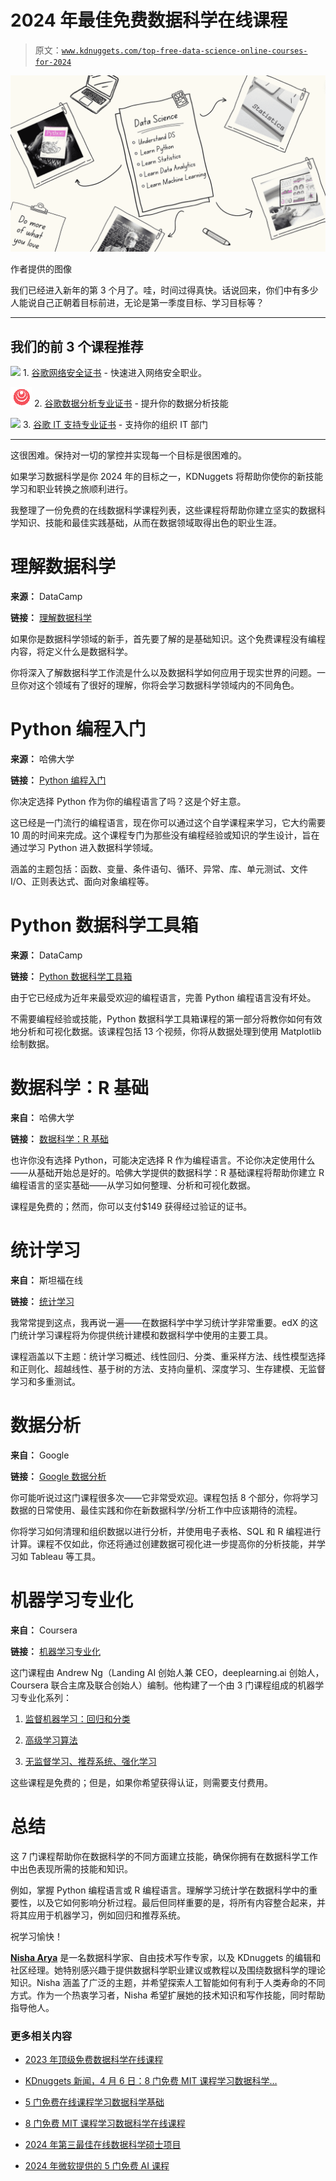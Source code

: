 # 2024 年最佳免费数据科学在线课程

> 原文：[`www.kdnuggets.com/top-free-data-science-online-courses-for-2024`](https://www.kdnuggets.com/top-free-data-science-online-courses-for-2024)

![2024 年最佳免费数据科学在线课程](img/2f639ca9dbfd8aae4c126efe88bdb3dd.png)

作者提供的图像

我们已经进入新年的第 3 个月了。哇，时间过得真快。话说回来，你们中有多少人能说自己正朝着目标前进，无论是第一季度目标、学习目标等？

* * *

## 我们的前 3 个课程推荐

![](img/0244c01ba9267c002ef39d4907e0b8fb.png) 1\. [谷歌网络安全证书](https://www.kdnuggets.com/google-cybersecurity) - 快速进入网络安全职业。

![](img/e225c49c3c91745821c8c0368bf04711.png) 2\. [谷歌数据分析专业证书](https://www.kdnuggets.com/google-data-analytics) - 提升你的数据分析技能

![](img/0244c01ba9267c002ef39d4907e0b8fb.png) 3\. [谷歌 IT 支持专业证书](https://www.kdnuggets.com/google-itsupport) - 支持你的组织 IT 部门

* * *

这很困难。保持对一切的掌控并实现每一个目标是很困难的。

如果学习数据科学是你 2024 年的目标之一，KDNuggets 将帮助你使你的新技能学习和职业转换之旅顺利进行。

我整理了一份免费的在线数据科学课程列表，这些课程将帮助你建立坚实的数据科学知识、技能和最佳实践基础，从而在数据领域取得出色的职业生涯。

# 理解数据科学

**来源：** DataCamp

**链接：** [理解数据科学](http://datacamp.pxf.io/WDo5yO)

如果你是数据科学领域的新手，首先要了解的是基础知识。这个免费课程没有编程内容，将定义什么是数据科学。

你将深入了解数据科学工作流是什么以及数据科学如何应用于现实世界的问题。一旦你对这个领域有了很好的理解，你将会学习数据科学领域内的不同角色。

# Python 编程入门

**来源：** 哈佛大学

**链接：** [Python 编程入门](http://edx.sjv.io/dagdA2)

你决定选择 Python 作为你的编程语言了吗？这是个好主意。

这已经是一门流行的编程语言，现在你可以通过这个自学课程来学习，它大约需要 10 周的时间来完成。这个课程专门为那些没有编程经验或知识的学生设计，旨在通过学习 Python 进入数据科学领域。

涵盖的主题包括：函数、变量、条件语句、循环、异常、库、单元测试、文件 I/O、正则表达式、面向对象编程等。

# Python 数据科学工具箱

**来源：** DataCamp

**链接：** [Python 数据科学工具箱](http://datacamp.pxf.io/R5qVqR)

由于它已经成为近年来最受欢迎的编程语言，完善 Python 编程语言没有坏处。

不需要编程经验或技能，Python 数据科学工具箱课程的第一部分将教你如何有效地分析和可视化数据。该课程包括 13 个视频，你将从数据处理到使用 Matplotlib 绘制数据。

# 数据科学：R 基础

**来自：** 哈佛大学

**链接：** [数据科学：R 基础](http://edx.sjv.io/PyEG9R)

也许你没有选择 Python，可能决定选择 R 作为编程语言。不论你决定使用什么——从基础开始总是好的。哈佛大学提供的数据科学：R 基础课程将帮助你建立 R 编程语言的坚实基础——从学习如何整理、分析和可视化数据。

课程是免费的；然而，你可以支付$149 获得经过验证的证书。

# 统计学习

**来自：** 斯坦福在线

**链接：** [统计学习](http://edx.sjv.io/Vm9XeM)

我常常提到这点，我再说一遍——在数据科学中学习统计学非常重要。edX 的这门统计学习课程将为你提供统计建模和数据科学中使用的主要工具。

课程涵盖以下主题：统计学习概述、线性回归、分类、重采样方法、线性模型选择和正则化、超越线性、基于树的方法、支持向量机、深度学习、生存建模、无监督学习和多重测试。

# 数据分析

**来自：** Google

**链接：** [Google 数据分析](http://imp.i384100.net/q43M5g)

你可能听说过这门课程很多次——它非常受欢迎。课程包括 8 个部分，你将学习数据的日常使用、最佳实践和你在新数据科学/分析工作中应该期待的流程。

你将学习如何清理和组织数据以进行分析，并使用电子表格、SQL 和 R 编程进行计算。课程不仅如此，你还将通过创建数据可视化进一步提高你的分析技能，并学习如 Tableau 等工具。

# 机器学习专业化

**来自：** Coursera

**链接：** [机器学习专业化](http://imp.i384100.net/6e9j2m)

这门课程由 Andrew Ng（Landing AI 创始人兼 CEO，deeplearning.ai 创始人，Coursera 联合主席及联合创始人）编制。他构建了一个由 3 门课程组成的机器学习专业化系列：

1.  [监督机器学习：回归和分类](http://imp.i384100.net/ZQ5W5g)

1.  [高级学习算法](http://imp.i384100.net/XYjBjb)

1.  [无监督学习、推荐系统、强化学习](http://imp.i384100.net/zNGdGW)

这些课程是免费的；但是，如果你希望获得认证，则需要支付费用。

# 总结

这 7 门课程帮助你在数据科学的不同方面建立技能，确保你拥有在数据科学工作中出色表现所需的技能和知识。

例如，掌握 Python 编程语言或 R 编程语言。理解学习统计学在数据科学中的重要性，以及它如何影响分析过程。最后但同样重要的是，将所有内容整合起来，并将其应用于机器学习，例如回归和推荐系统。

祝学习愉快！

[](https://www.linkedin.com/in/nisha-arya-ahmed/)****[Nisha Arya](https://www.linkedin.com/in/nisha-arya-ahmed/)**** 是一名数据科学家、自由技术写作专家，以及 KDnuggets 的编辑和社区经理。她特别感兴趣于提供数据科学职业建议或教程以及围绕数据科学的理论知识。Nisha 涵盖了广泛的主题，并希望探索人工智能如何有利于人类寿命的不同方式。作为一个热衷学习者，Nisha 希望扩展她的技术知识和写作技能，同时帮助指导他人。

### 更多相关内容

+   [2023 年顶级免费数据科学在线课程](https://www.kdnuggets.com/2023/03/top-free-data-science-online-courses-2023.html)

+   [KDnuggets 新闻，4 月 6 日：8 门免费 MIT 课程学习数据科学…](https://www.kdnuggets.com/2022/n14.html)

+   [5 门免费在线课程学习数据科学基础](https://www.kdnuggets.com/5-free-online-courses-to-learn-data-science-fundamentals)

+   [8 门免费 MIT 课程学习数据科学在线课程](https://www.kdnuggets.com/2022/03/8-free-mit-courses-learn-data-science-online.html)

+   [2024 年第三最佳在线数据科学硕士项目](https://www.kdnuggets.com/2024/05/baypath/pursue-a-masters-in-data-science-with-the-3-rd-best-online-program)

+   [2024 年微软提供的 5 门免费 AI 课程](https://www.kdnuggets.com/5-free-courses-on-ai-with-microsoft-for-2024)
